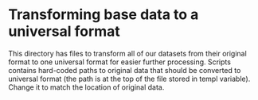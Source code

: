 # Transforming base data to a universal format
This directory has files to transform all of our datasets from their original format to one universal format for easier further processing.
Scripts contains hard-coded paths to original data that should be converted to universal format (the path is at the top of the file stored in templ variable). Change it to match the location of original data.